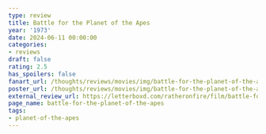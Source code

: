 ```yaml
---
type: review
title: Battle for the Planet of the Apes
year: '1973'
date: 2024-06-11 00:00:00
categories:
- reviews
draft: false
rating: 2.5
has_spoilers: false
fanart_url: /thoughts/reviews/movies/img/battle-for-the-planet-of-the-apes_fanart.png
poster_url: /thoughts/reviews/movies/img/battle-for-the-planet-of-the-apes_poster.png
external_review_url: https://letterboxd.com/ratheronfire/film/battle-for-the-planet-of-the-apes/
page_name: battle-for-the-planet-of-the-apes
tags:
- planet-of-the-apes
---
```


